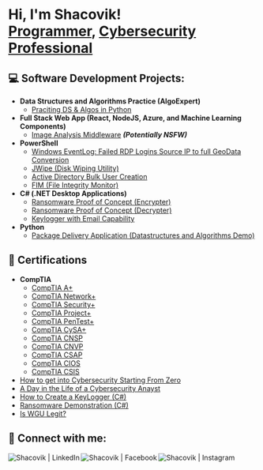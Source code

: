<h1>Hi, I'm Shacovik! <br/><a href="https://github.com/joshmadakor1">Programmer</a>, <a href="https://www.linkedin.com/in/shacovik-flores-b339311b4/">Cybersecurity Professional</a></h1>

<h2>💻 Software Development Projects:</h2>

- <b>Data Structures and Algorithms Practice (AlgoExpert)</b>
  - [Praciting DS & Algos in Python](https://github.com/joshmadakor1/Algorithms-Practice)
- <b>Full Stack Web App (React, NodeJS, Azure, and Machine Learning Components)</b>
  - [Image Analysis Middleware](https://github.com/joshmadakor1/4chan-Image-Analysis-Middleware-C964) <b><i>(Potentially NSFW)</b></i>
- <b>PowerShell</b>
  - [Windows EventLog: Failed RDP Logins Source IP to full GeoData Conversion](https://github.com/joshmadakor1/Sentinel-Lab)
  - [JWipe (Disk Wiping Utility)](https://github.com/joshmadakor1/Jwipe.PowerShell)
  - [Active Directory Bulk User Creation](https://github.com/joshmadakor1/AD_PS)
  - [FIM (File Integrity Monitor)](https://github.com/joshmadakor1/PowerShell-Integrity-FIM)
- <b>C# (.NET Desktop Applications)</b>
  - [Ransomware Proof of Concept (Encrypter)](https://github.com/joshmadakor1/EncrypterPOC)
  - [Ransomware Proof of Concept (Decrypter)](https://github.com/joshmadakor1/DecrypterPOC)
  - [Keylogger with Email Capability](https://github.com/joshmadakor1/Key-Logger-With-Email)
- <b>Python</b>
  - [Package Delivery Application (Datastructures and Algorithms Demo)](https://github.com/joshmadakor1/Package-Delivery-Pathfinding-Algorithm)

<h2>📄 Certifications</h2>

- <b>CompTIA</b>
  - [CompTIA A+](https://www.credly.com/earner/earned/badge/cbcb3bb8-c6ef-488a-bf1b-65953b6f7b88)
  - [CompTIA Network+](https://www.credly.com/earner/earned/badge/d28be1b1-7e88-4fea-9bf2-33782389057f)
  - [CompTIA Security+](https://www.credly.com/earner/earned/badge/ddc414f1-00d6-4a1b-a8c0-8c875dc0d9bc)
  - [CompTIA Project+](https://www.credly.com/earner/earned/badge/d91f7db1-d6a9-4fe2-ad8b-dd28201b4b39)
  - [CompTIA PenTest+](https://www.credly.com/earner/earned/badge/a608471c-f525-4dbd-b13b-5bdcf0bd18bb)
  - [CompTIA CySA+](https://www.credly.com/earner/earned/badge/ed9d54e4-1c58-4a53-b8fd-bfa7a1607912)
  - [CompTIA CNSP](https://www.credly.com/earner/earned/badge/a7af59b2-2407-460f-b2b6-1e2279dd3a8b)
  - [CompTIA CNVP](https://www.credly.com/earner/earned/badge/bb2e29d1-8524-4774-b5af-accc4c16097e)
  - [CompTIA CSAP](https://www.credly.com/earner/earned/badge/3d152cb5-4bad-4c8e-9879-c7eb55dd1819)
  - [CompTIA CIOS](https://www.credly.com/earner/earned/badge/4e7bef32-7d8f-4e7f-9a71-500aff04cd5b)
  - [CompTIA CSIS](https://www.credly.com/earner/earned/badge/5456ab5c-2ef8-4139-a1e0-50bb038866ad)
- [How to get into Cybersecurity Starting From Zero](https://www.youtube.com/watch?v=a83ASGn_V_s)
- [A Day in the Life of a Cybersecurity Anayst](https://www.youtube.com/watch?v=uHy3oM7NnoU)
- [How to Create a KeyLogger (C#)](https://www.youtube.com/watch?v=N-L9hklSlNk)
- [Ransomware Demonstration (C#)](https://www.youtube.com/watch?v=OfvdQeh79s0)
- [Is WGU Legit?](https://www.youtube.com/watch?v=E2MwRWxDBkA)

<h2> 🤳 Connect with me:</h2>

[<img align="left" alt="Shacovik | LinkedIn" src="https://img.shields.io/badge/LinkedIn-0077B5?style=for-the-badge&logo=linkedin&logoColor=white" />][linkedin]
[<img align="left" alt="Shacovik | Facebook" src="https://img.shields.io/badge/Facebook-1877F2?style=for-the-badge&logo=facebook&logoColor=white" />][facebook]
[<img align="left" alt="Shacovik | Instagram" src="https://img.shields.io/badge/Instagram-E4405F?style=for-the-badge&logo=instagram&logoColor=white" />][instagram]

[linkedin]: https://www.linkedin.com/in/shacovik-flores-b339311b4/
[facebook]: https://www.facebook.com/shacovik.flores.1
[instagram]: https://www.instagram.com/_shacovik_/


<!--
**shacovik/shacovik** is a ✨ _special_ ✨ repository because its `README.md` (this file) appears on your GitHub profile.

Here are some ideas to get you started:

- 🔭 I’m currently working on ...
- 🌱 I’m currently learning ...
- 👯 I’m looking to collaborate on ...
- 🤔 I’m looking for help with ...
- 💬 Ask me about ...
- 📫 How to reach me: ...
- 😄 Pronouns: ...
- ⚡ Fun fact: ...
-->
